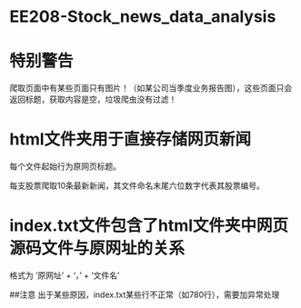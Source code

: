 # EE208-Stock_news_data_analysis

# 特别警告
爬取页面中有某些页面只有图片！（如某公司当季度业务报告图），这些页面只会返回标题，获取内容是空，垃圾爬虫没有过滤！
# html文件夹用于直接存储网页新闻
每个文件起始行为原网页标题。

每支股票爬取10条最新新闻，其文件命名末尾六位数字代表其股票编号。

# index.txt文件包含了html文件夹中网页源码文件与原网址的关系
格式为 ‘原网址’ + ‘，’ + ‘文件名’ 

##注意
出于某些原因，index.txt某些行不正常（如780行），需要加异常处理